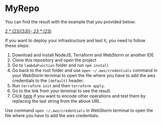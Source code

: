 # MyRepo



You can find the result with the example that you provided below:

[2 * (23/(3*3))- 23 * (2*3)](https://e0erw6tyta.execute-api.eu-west-1.amazonaws.com/api/calculus/MiAqICgyMy8oMyozKSktIDIzICogKDIqMyk=)

If you want to deploy your infrastructure and test it, you need to follow these steps:

1. Download and install NodeJS, Terraform and WebStorm or another IDE
2. Clone this repository and open the project
3. Go to `lambdaFunction` folder and run `npm install`
4. Go back to the root folder and use `open ~/.aws/credentials` command in your WebStorm terminal to open the file where you have to add the aws credentials to the `[default]` header.
5. Run `terraform init` and then `terraform apply`.
6. Go to the link from your terminal to see the result.
7. Click [here](https://www.base64encode.org/) if you want to encode other operations and test them by replacing the last string from the above URL.


Use command `open ~/.aws/credentials` in WebStorm terminal to open the file where you have to add the aws credentials.
